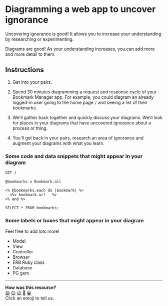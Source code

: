 # Diagramming a web app to uncover ignorance

Uncovering ignorance is good! It allows you to increase your understanding by researching or experimenting.

Diagrams are good! As your understanding increases, you can add more and more detail to them.

## Instructions

1. Get into your pairs.

2. Spend 30 minutes diagramming a request and response cycle of your Bookmark Manager app.  For example, you could diagram an already logged-in user going to the home page `/` and seeing a list of their bookmarks.

3. We'll gather back together and quickly discuss your diagrams.  We'll look for places in your diagrams that have uncovered ignorance about a process or thing.

4. You'll get back in your pairs, research an area of ignorance and augment your diagrams with what you learn.

### Some code and data snippets that might appear in your diagram

```
GET /
```

```
@bookmarks = Bookmark.all
```

```
<% @bookmarks.each do |bookmark| %>
  <%= bookmark.url   %>
<% end %>
```

```
SELECT * FROM bookmarks;
```

### Some labels or boxes that might appear in your diagram

Feel free to add lots more!

* Model
* View
* Controller
* Browser
* ERB Ruby class
* Database
* PG gem

<!-- BEGIN GENERATED SECTION DO NOT EDIT -->

---

**How was this resource?**  
[😫](https://airtable.com/shrUJ3t7KLMqVRFKR?prefill_Repository=skills-workshops&prefill_File=week-4/diagramming-a-web-app-to-uncover-ignorance/README.md&prefill_Sentiment=😫) [😕](https://airtable.com/shrUJ3t7KLMqVRFKR?prefill_Repository=skills-workshops&prefill_File=week-4/diagramming-a-web-app-to-uncover-ignorance/README.md&prefill_Sentiment=😕) [😐](https://airtable.com/shrUJ3t7KLMqVRFKR?prefill_Repository=skills-workshops&prefill_File=week-4/diagramming-a-web-app-to-uncover-ignorance/README.md&prefill_Sentiment=😐) [🙂](https://airtable.com/shrUJ3t7KLMqVRFKR?prefill_Repository=skills-workshops&prefill_File=week-4/diagramming-a-web-app-to-uncover-ignorance/README.md&prefill_Sentiment=🙂) [😀](https://airtable.com/shrUJ3t7KLMqVRFKR?prefill_Repository=skills-workshops&prefill_File=week-4/diagramming-a-web-app-to-uncover-ignorance/README.md&prefill_Sentiment=😀)  
Click an emoji to tell us.

<!-- END GENERATED SECTION DO NOT EDIT -->
